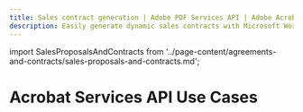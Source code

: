 ```yaml
---
title: Sales contract generation | Adobe PDF Services API | Adobe Acrobat Services
description: Easily generate dynamic sales contracts with Microsoft Word templates and JSON data. Our PDF Services API helps you create, convert, OCR PDFs and more. Free 6-month trial. Learn more today.
---
```


import SalesProposalsAndContracts from  '../page-content/agreements-and-contracts/sales-proposals-and-contracts.md';

<Hero slots="heading" variant="fullwidth" theme="dark" customLayout className="herobgImage Hero-Banner"/>

# Acrobat Services API Use Cases

<MenuWrapperComponent  menuItem= 'subMenuPages'  slots="content"  repeat="1" theme="lightest" className="Sales-Proposals-and-Contracts"/>

<SalesProposalsAndContracts />
